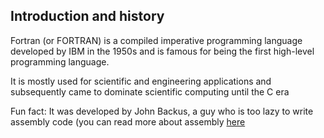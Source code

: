 ## Introduction and history 

Fortran (or FORTRAN) is a compiled imperative programming language developed by IBM in the 1950s and is famous for being the first high-level programming language.

It is mostly used for scientific and engineering applications and subsequently came to dominate scientific computing until the C era

Fun fact: It was developed by John Backus, a guy who is too lazy to write assembly code (you can read more about assembly [here](wikipedia.org/wiki/Assembly_language)
